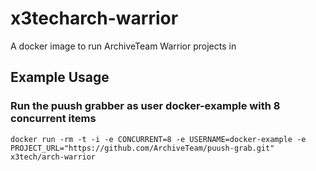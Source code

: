 # x3techarch-warrior

A docker image to run ArchiveTeam Warrior projects in

## Example Usage

### Run the puush grabber as user docker-example with 8 concurrent items

    docker run -rm -t -i -e CONCURRENT=8 -e USERNAME=docker-example -e PROJECT_URL="https://github.com/ArchiveTeam/puush-grab.git" x3tech/arch-warrior
